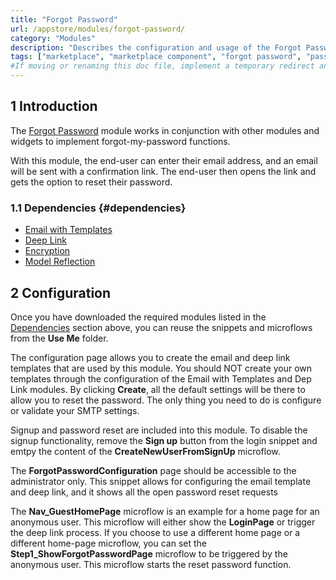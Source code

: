 ```yaml
---
title: "Forgot Password"
url: /appstore/modules/forgot-password/
category: "Modules"
description: "Describes the configuration and usage of the Forgot Password module, which is available in the Mendix Marketplace."
tags: ["marketplace", "marketplace component", "forgot password", "password", "login", "credentials", "platform support"]
#If moving or renaming this doc file, implement a temporary redirect and let the respective team know they should update the URL in the product. See Mapping to Products for more details.
---
```


## 1 Introduction

The [Forgot Password](https://marketplace.mendix.com/link/component/1296/) module works in conjunction with other modules and widgets to implement forgot-my-password functions. 

With this module, the end-user can enter their email address, and an email will be sent with a confirmation link. The end-user then opens the link and gets the option to reset their password. 

### 1.1 Dependencies {#dependencies}

* [Email with Templates](email-with-templates)
* [Deep Link](deep-link)
* [Encryption](encryption)
* [Model Reflection](model-reflection)

## 2 Configuration

Once you have downloaded the required modules listed in the [Dependencies](#dependencies) section above, you can reuse the snippets and microflows from the **Use Me** folder.

The configuration page allows you to create the email and deep link templates that are used by this module. You should NOT create your own templates through the configuration of the Email with Templates and Dep Link modules. By clicking **Create**, all the default settings will be there to allow you to reset the password. The only thing you need to do is configure or validate your SMTP settings. 

Signup and password reset are included into this module. To disable the signup functionality, remove the **Sign up** button from the login snippet and emtpy the content of the **CreateNewUserFromSignUp** microflow.

The **ForgotPasswordConfiguration** page should be accessible to the administrator only. This snippet allows for configuring the email template and deep link, and it shows all the open password reset requests

The **Nav_GuestHomePage** microflow is an example for a home page for an anonymous user. This microflow will either show the **LoginPage** or trigger the deep link process. If you choose to use a different home page or a different home-page microflow, you can set the **Step1_ShowForgotPasswordPage** microflow to be triggered by the anonymous user. This microflow starts the reset password function.
